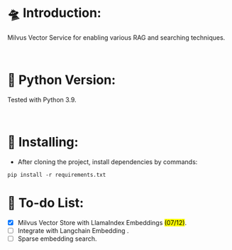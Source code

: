 # 🛸 Introduction:

Milvus Vector Service for enabling various RAG and searching techniques.

<br />

# 🐍 Python Version:

Tested with Python 3.9.

<br />

# 🔗 Installing:
- After cloning the project, install dependencies by commands:
```
pip install -r requirements.txt
```

# 📃 To-do List:
- [x] Milvus Vector Store with LlamaIndex Embeddings <mark>(07/12)</mark>.
- [ ] Integrate with Langchain Embedding .
- [ ] Sparse embedding search.
<br />
